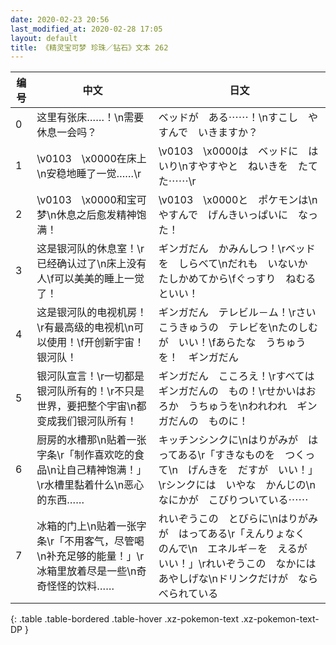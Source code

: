 ```yaml
---
date: 2020-02-23 20:56
last_modified_at: 2020-02-28 17:05
layout: default
title: 《精灵宝可梦 珍珠／钻石》文本 262
---
```

| 编号 | 中文 | 日文 |
| ---- | ---- | ---- |
| 0 | 这里有张床……！\n需要休息一会吗？ | ベッドが　ある⋯⋯！\nすこし　やすんで　いきますか？ |
| 1 | \v0103　\x0000在床上\n安稳地睡了一觉……\r | \v0103　\x0000は　ベッドに　はいり\nすやすやと　ねいきを　たてた⋯⋯\r |
| 2 | \v0103　\x0000和宝可梦\n休息之后愈发精神饱满！ | \v0103　\x0000と　ポケモンは\nやすんで　げんきいっぱいに　なった！ |
| 3 | 这是银河队的休息室！\r已经确认过了\n床上没有人\f可以美美的睡上一觉了！ | ギンガだん　かみんしつ！\rベッドを　しらべて\nだれも　いないか　たしかめてから\fぐっすり　ねむるといい！ |
| 4 | 这是银河队的电视机房！\r有最高级的电视机\n可以使用！\f开创新宇宙！银河队！ | ギンガだん　テレビル－ム！\rさいこうきゅうの　テレビを\nたのしむが　いい！\fあらたな　うちゅうを！　ギンガだん |
| 5 | 银河队宣言！\r一切都是银河队所有的！\r不只是世界，要把整个宇宙\n都变成我们银河队所有！ | ギンガだん　こころえ！\rすべては　ギンガだんの　もの！\rせかいはおろか　うちゅうを\nわれわれ　ギンガだんの　ものに！ |
| 6 | 厨房的水槽那\n贴着一张字条\r「制作喜欢吃的食品\n让自己精神饱满！」\r水槽里黏着什么\n恶心的东西…… | キッチンシンクに\nはりがみが　はってある\r「すきなものを　つくって\n　げんきを　だすが　いい！」\rシンクには　いやな　かんじの\nなにかが　こびりついている⋯⋯ |
| 7 | 冰箱的门上\n贴着一张字条\r「不用客气，尽管喝\n补充足够的能量！」\r冰箱里放着尽是一些\n奇奇怪怪的饮料…… | れいぞうこの　とびらに\nはりがみが　はってある\r「えんりょなく　のんで\n　エネルギ－を　えるが　いい！」\rれいぞうこの　なかには　あやしげな\nドリンクだけが　ならべられている |
{: .table .table-bordered .table-hover .xz-pokemon-text .xz-pokemon-text-DP }